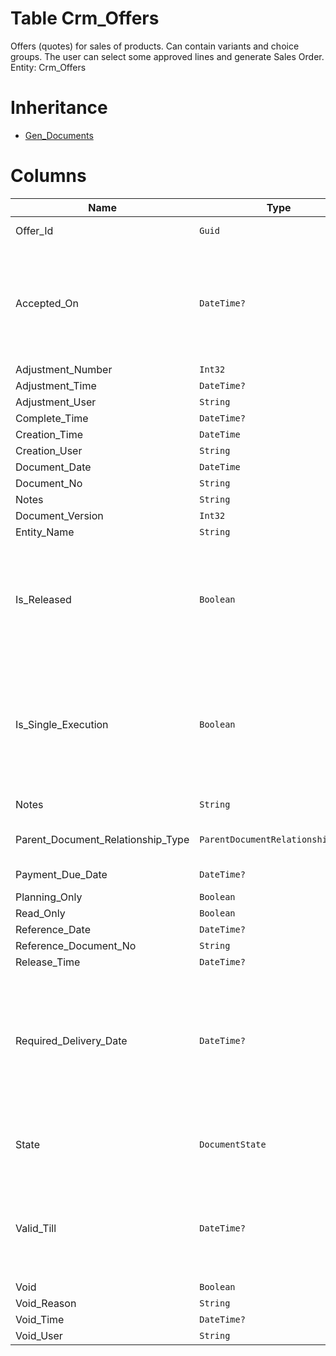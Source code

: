 # Table Crm_Offers

Offers (quotes) for sales of products. Can contain variants and choice groups. The user can select some approved lines and generate Sales Order. Entity: Crm_Offers

# Inheritance

* [Gen_Documents](Gen_Documents.md)

# Columns

| Name | Type | Value | Description |
| - | - | - | --- |
|Offer_Id|`Guid`|`PK`, Readonly||
|Accepted_On|`DateTime?`||The date on which the customer accepted the offer. null if the offer is not yet accepted or the date is unknown. |
|Adjustment_Number|`Int32`|Readonly||
|Adjustment_Time|`DateTime?`|Readonly||
|Adjustment_User|`String`|Readonly||
|Complete_Time|`DateTime?`|Readonly||
|Creation_Time|`DateTime`|Readonly||
|Creation_User|`String`|Readonly||
|Document_Date|`DateTime`|||
|Document_No|`String`|||
|Notes|`String`|||
|Document_Version|`Int32`|Readonly||
|Entity_Name|`String`|Readonly||
|Is_Released|`Boolean`|Readonly|True if the document is not void and its state is released or greater. `Required` `Default(false)` `Filter(eq)` `ReadOnly` |
|Is_Single_Execution|`Boolean`|Readonly|Specifies whether the document is a single execution of its order document. `Required` `Default(false)` `Filter(eq)` `ReadOnly` |
|Notes|`String`||Notes for this Offer. |
|Parent_Document_Relationship_Type|`ParentDocumentRelationshipType?`|Allowed: `S`, `N`, Readonly||
|Payment_Due_Date|`DateTime?`||The last term for payment. |
|Planning_Only|`Boolean`|Readonly||
|Read_Only|`Boolean`|Readonly||
|Reference_Date|`DateTime?`|||
|Reference_Document_No|`String`|||
|Release_Time|`DateTime?`|Readonly||
|Required_Delivery_Date|`DateTime?`||When not null, specifies required delivery date for all offer lines. When the lines contain different delivery dates, this is null. |
|State|`DocumentState`|Allowed: `0`, `5`, `10`, `20`, `30`, `40`, `50`, Readonly||
|Valid_Till|`DateTime?`||Last date when the offer is valid. null means the offer has no specific validity date. `Filter(ge;le)` |
|Void|`Boolean`|Readonly||
|Void_Reason|`String`|Readonly||
|Void_Time|`DateTime?`|Readonly||
|Void_User|`String`|Readonly||
